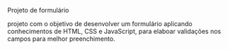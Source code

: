 Projeto de formulário

projeto com o objetivo de desenvolver um formulário aplicando conhecimentos de HTML, CSS e JavaScript, para elaboar validações nos campos para melhor preenchimento.
